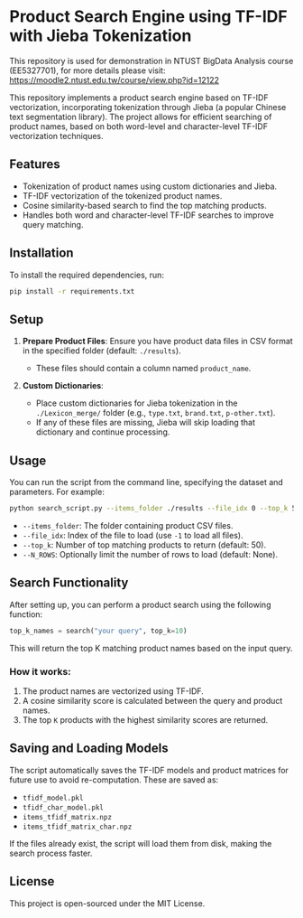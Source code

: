 # Product Search Engine using TF-IDF with Jieba Tokenization

This repository is used for demonstration in NTUST BigData Analysis course (EE5327701), for more details please visit: 
https://moodle2.ntust.edu.tw/course/view.php?id=12122

This repository implements a product search engine based on TF-IDF vectorization, incorporating tokenization through Jieba (a popular Chinese text segmentation library). The project allows for efficient searching of product names, based on both word-level and character-level TF-IDF vectorization techniques.

## Features
- Tokenization of product names using custom dictionaries and Jieba.
- TF-IDF vectorization of the tokenized product names.
- Cosine similarity-based search to find the top matching products.
- Handles both word and character-level TF-IDF searches to improve query matching.

## Installation

To install the required dependencies, run:

```bash
pip install -r requirements.txt
```

## Setup

1. **Prepare Product Files**: Ensure you have product data files in CSV format in the specified folder (default: `./results`).
   - These files should contain a column named `product_name`.

2. **Custom Dictionaries**: 
   - Place custom dictionaries for Jieba tokenization in the `./Lexicon_merge/` folder (e.g., `type.txt`, `brand.txt`, `p-other.txt`).
   - If any of these files are missing, Jieba will skip loading that dictionary and continue processing.

## Usage

You can run the script from the command line, specifying the dataset and parameters. For example:

```bash
python search_script.py --items_folder ./results --file_idx 0 --top_k 50 --N_ROWS 1000
```

- `--items_folder`: The folder containing product CSV files.
- `--file_idx`: Index of the file to load (use `-1` to load all files).
- `--top_k`: Number of top matching products to return (default: 50).
- `--N_ROWS`: Optionally limit the number of rows to load (default: None).

## Search Functionality

After setting up, you can perform a product search using the following function:

```python
top_k_names = search("your query", top_k=10)
```

This will return the top K matching product names based on the input query.

### How it works:
1. The product names are vectorized using TF-IDF.
2. A cosine similarity score is calculated between the query and product names.
3. The top `K` products with the highest similarity scores are returned.

## Saving and Loading Models
The script automatically saves the TF-IDF models and product matrices for future use to avoid re-computation. These are saved as:
- `tfidf_model.pkl`
- `tfidf_char_model.pkl`
- `items_tfidf_matrix.npz`
- `items_tfidf_matrix_char.npz`

If the files already exist, the script will load them from disk, making the search process faster.

## License
This project is open-sourced under the MIT License.
